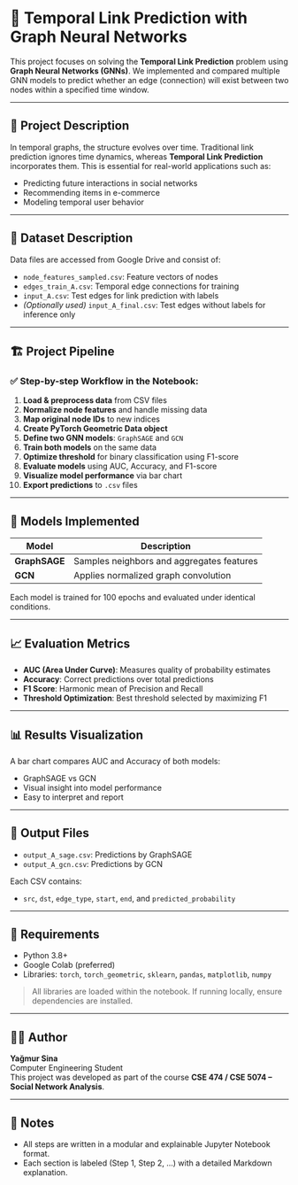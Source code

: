 # 🧠 Temporal Link Prediction with Graph Neural Networks

This project focuses on solving the **Temporal Link Prediction** problem using **Graph Neural Networks (GNNs)**. We implemented and compared multiple GNN models to predict whether an edge (connection) will exist between two nodes within a specified time window.

---

## 📌 Project Description

In temporal graphs, the structure evolves over time. Traditional link prediction ignores time dynamics, whereas **Temporal Link Prediction** incorporates them. This is essential for real-world applications such as:

- Predicting future interactions in social networks
- Recommending items in e-commerce
- Modeling temporal user behavior

---

## 📂 Dataset Description

Data files are accessed from Google Drive and consist of:

- `node_features_sampled.csv`: Feature vectors of nodes
- `edges_train_A.csv`: Temporal edge connections for training
- `input_A.csv`: Test edges for link prediction with labels
- *(Optionally used)* `input_A_final.csv`: Test edges without labels for inference only

---

## 🏗️ Project Pipeline

### ✅ Step-by-step Workflow in the Notebook:

1. **Load & preprocess data** from CSV files
2. **Normalize node features** and handle missing data
3. **Map original node IDs** to new indices
4. **Create PyTorch Geometric Data object**
5. **Define two GNN models**: `GraphSAGE` and `GCN`
6. **Train both models** on the same data
7. **Optimize threshold** for binary classification using F1-score
8. **Evaluate models** using AUC, Accuracy, and F1-score
9. **Visualize model performance** via bar chart
10. **Export predictions** to `.csv` files

---

## 🧪 Models Implemented

| Model      | Description                                 |
|------------|---------------------------------------------|
| **GraphSAGE** | Samples neighbors and aggregates features |
| **GCN**       | Applies normalized graph convolution      |

Each model is trained for 100 epochs and evaluated under identical conditions.

---

## 📈 Evaluation Metrics

- **AUC (Area Under Curve)**: Measures quality of probability estimates
- **Accuracy**: Correct predictions over total predictions
- **F1 Score**: Harmonic mean of Precision and Recall
- **Threshold Optimization**: Best threshold selected by maximizing F1

---

## 📊 Results Visualization

A bar chart compares AUC and Accuracy of both models:

- GraphSAGE vs GCN
- Visual insight into model performance
- Easy to interpret and report

---

## 📁 Output Files

- `output_A_sage.csv`: Predictions by GraphSAGE
- `output_A_gcn.csv`: Predictions by GCN

Each CSV contains:
- `src`, `dst`, `edge_type`, `start`, `end`, and `predicted_probability`

---

## 🚀 Requirements

- Python 3.8+
- Google Colab (preferred)
- Libraries: `torch`, `torch_geometric`, `sklearn`, `pandas`, `matplotlib`, `numpy`

> All libraries are loaded within the notebook. If running locally, ensure dependencies are installed.

---

## 👨‍💻 Author

**Yağmur Sina**  
Computer Engineering Student  
This project was developed as part of the course **CSE 474 / CSE 5074 – Social Network Analysis**.

---

## 📌 Notes

- All steps are written in a modular and explainable Jupyter Notebook format.
- Each section is labeled (Step 1, Step 2, ...) with a detailed Markdown explanation.
